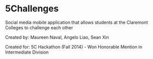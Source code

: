 # 5Challenges
Social media mobile application that allows students at the Claremont Colleges to challenge each other

Created by: Maureen Naval, Angelo Liao, Sean Xin

Created for: 5C Hackathon (Fall 2014) - Won Honorable Mention in Intermediate Division
